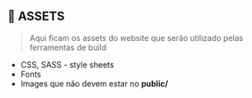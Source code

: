 ## 🚀 ASSETS

> Aqui ficam os assets do website que serão utilizado pelas ferramentas de build

-   CSS, SASS - style sheets
-   Fonts
-   Images que não devem estar no **public/**

